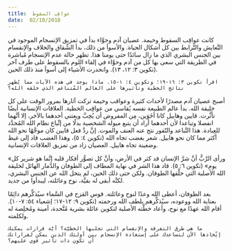 ```yaml
---
title:  عواقِب السقوط
date:  02/10/2018
---
```


كانت عواقِب السقوط وخيمة. عصيان آدم وحوَّاء بدأ في تمزيق الإنسجام الموجود في التَّعايش والتَّرابط بين كل أشكال الحياة. والأسوأ من ذلك، بدأ الشِّقاق والخلاف والإنقسام بين الجنس البشري الذي ما زال سائدًا حتى يومنا هذا. تظهر حالة عدم الإنسجام مُباشرة في الطريقة التي سعى بها كل من آدم وحوَّاء في إلقاء اللوم بالسقوط على طرف آخر (تكوين ٣: ١٢، ١٣). وانحدرت الأشياء إلى أسوأ منذ ذلك الحين.

`اقرأ تكوين ٣: ١٦-١٩؛ وتكوين ٤: ١-١٥. ماذا يوجد في هذه الآيات مما يُظهر نتائج الخطية وتأثيرها على العالم المُتناغم الذي خلقه الله؟`

أصبح عصيان آدم مصدرًا لأحداث كثيرة وعواقب وخيمة تركت آثارها بمرور الوقت على كل خليقة الله. بدأ عالم الطبيعة نفسه يُقاسي من عواقِب الخطية. العلاقات الإنسانية أيضًا تأثَّرت. قايين وهابيل كانا أخَوَين، مِن المفروض أن يُحِبَّ ويعتني أحدهما بالآخر، إلا أنَّهما انفصلا وتباعدا لأن أحدهما أراد أن يتبع ميوله الشخصية بدلًا من إتِّباع نظام الله المُحدَّد للعِبادة. هذا التَّباعد والنّفور نتج عنه العنف والموت. إنَّ ردَّ فعل قايين كان موجَّهًا نحو الله أكثر مما كان نحو هابيل. شعر بغضب تجاه الله (تكوين ٤: ٥)، وهذا الغضب قاد إلى غيظ وضغينة تجاه هابيل. العصيان زاد من تمزيق العلاقات الإنسانية.

«ورأى الرَّبُّ أنَّ شرَّ الإنسان قد كثر في الأرض، وأنَّ كل تصوُّر أفكار قلبه إنَّما هو شرير كل يوم» (تكوين ٦: ٥). قاد هذا الشر في نهاية المطاف إلى الطوفان والدَّمار الهائل لخليقة الله الأصلية التي خلَّفها الطوفان. ولكن حتى ذلك الحين، لم يتخل الله عن الجنس البشري، لكنَّه أبقى له بقيَّة، نوح وعائلته، ليبدأوا من جديد.

بعد الطوفان، أعطى الله وعدًا لنوح وعائلته. قوس القزح في السَّماء سيُذكِّرهم دائِمًا بعناية الله ووعوده، سيُذكِّرهم بلطف الله ورحمته (تكوين ٩: ١٢-١٧؛ إشعياء ٥٤: ٧-١٠). أقام الله عهدًا مع نوح، وأعاد خطَّته الأصلية لتكوين عائلة بشرية مُتَّحدة، أمينة ومُخلِصة له ولكلمته.

`ما هي طرق التفرقة والإنقسام التي تجلبها الخطيَّة؟ أيَّة قرارات يمكنك إتِّخاذها الآن لتساعدك على إستعادة الإنسجام بين أولئك الذين يمكن لقراراتك أن تكون ذات تأثير قوي عليهم؟`